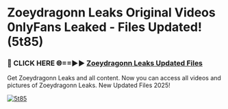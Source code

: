 # Zoeydragonn Leaks Original Videos 0nlyFans Leaked - Files Updated! (5t85)

<h3>🔴 CLICK HERE 🌐==►► <a href="https://tinyurl.com/2jnfzry5" rel="nofollow">Zoeydragonn Leaks Updated Files</a></h3>

Get Zoeydragonn Leaks and all content. Now you can access all videos and pictures of Zoeydragonn Leaks. New Updated Files 2025!

[![5t85](https://i.imgur.com/GyGTBgg.gif)](https://tinyurl.com/2jnfzry5)
